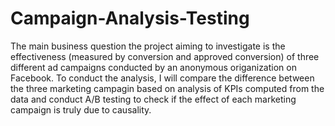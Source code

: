 # Campaign-Analysis-Testing
The main business question the project aiming to investigate is the effectiveness (measured by conversion and approved conversion) of three different ad campaigns conducted by an anonymous origanization on Facebook. To conduct the analysis, I will compare the difference between the three marketing campagin based on analysis of KPIs computed from the data and conduct A/B testing to check if the effect of each marketing campaign is truly due to causality.

